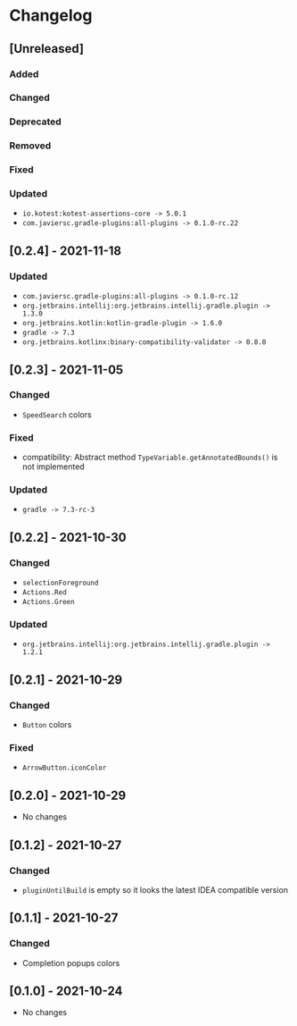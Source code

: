 # Changelog

## [Unreleased]

### Added

### Changed

### Deprecated

### Removed

### Fixed

### Updated

- `io.kotest:kotest-assertions-core -> 5.0.1`
- `com.javiersc.gradle-plugins:all-plugins -> 0.1.0-rc.22`

## [0.2.4] - 2021-11-18

### Updated

- `com.javiersc.gradle-plugins:all-plugins -> 0.1.0-rc.12`
- `org.jetbrains.intellij:org.jetbrains.intellij.gradle.plugin -> 1.3.0`
- `org.jetbrains.kotlin:kotlin-gradle-plugin -> 1.6.0`
- `gradle -> 7.3`
- `org.jetbrains.kotlinx:binary-compatibility-validator -> 0.8.0`

## [0.2.3] - 2021-11-05

### Changed

- `SpeedSearch` colors

### Fixed

- compatibility: Abstract method `TypeVariable.getAnnotatedBounds()` is not implemented

### Updated

- `gradle -> 7.3-rc-3`

## [0.2.2] - 2021-10-30

### Changed

- `selectionForeground`
- `Actions.Red`
- `Actions.Green`

### Updated

- `org.jetbrains.intellij:org.jetbrains.intellij.gradle.plugin -> 1.2.1`

## [0.2.1] - 2021-10-29

### Changed

- `Button` colors

### Fixed

- `ArrowButton.iconColor`

## [0.2.0] - 2021-10-29

- No changes

## [0.1.2] - 2021-10-27

### Changed

- `pluginUntilBuild` is empty so it looks the latest IDEA compatible version

## [0.1.1] - 2021-10-27

### Changed

- Completion popups colors

## [0.1.0] - 2021-10-24

- No changes
